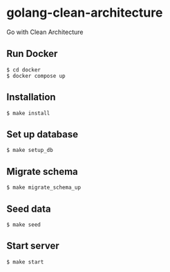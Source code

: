 # golang-clean-architecture
Go with Clean Architecture

## Run Docker

```
$ cd docker
$ docker compose up
```

## Installation

```
$ make install
```

## Set up database

```
$ make setup_db
```

## Migrate schema

```
$ make migrate_schema_up
```

## Seed data

```
$ make seed
```

## Start server

```
$ make start
```
